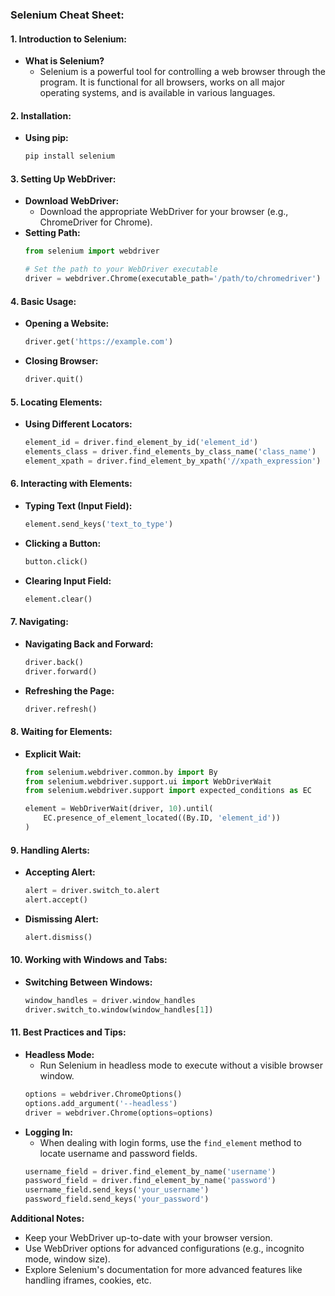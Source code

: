 ### **Selenium Cheat Sheet:**

#### **1. Introduction to Selenium:**
   - **What is Selenium?**
     - Selenium is a powerful tool for controlling a web browser through the program. It is functional for all browsers, works on all major operating systems, and is available in various languages.

#### **2. Installation:**
   - **Using pip:**
     ```bash
     pip install selenium
     ```

#### **3. Setting Up WebDriver:**
   - **Download WebDriver:**
     - Download the appropriate WebDriver for your browser (e.g., ChromeDriver for Chrome).
   - **Setting Path:**
     ```python
     from selenium import webdriver

     # Set the path to your WebDriver executable
     driver = webdriver.Chrome(executable_path='/path/to/chromedriver')
     ```

#### **4. Basic Usage:**
   - **Opening a Website:**
     ```python
     driver.get('https://example.com')
     ```
   - **Closing Browser:**
     ```python
     driver.quit()
     ```

#### **5. Locating Elements:**
   - **Using Different Locators:**
     ```python
     element_id = driver.find_element_by_id('element_id')
     elements_class = driver.find_elements_by_class_name('class_name')
     element_xpath = driver.find_element_by_xpath('//xpath_expression')
     ```

#### **6. Interacting with Elements:**
   - **Typing Text (Input Field):**
     ```python
     element.send_keys('text_to_type')
     ```
   - **Clicking a Button:**
     ```python
     button.click()
     ```
   - **Clearing Input Field:**
     ```python
     element.clear()
     ```

#### **7. Navigating:**
   - **Navigating Back and Forward:**
     ```python
     driver.back()
     driver.forward()
     ```
   - **Refreshing the Page:**
     ```python
     driver.refresh()
     ```

#### **8. Waiting for Elements:**
   - **Explicit Wait:**
     ```python
     from selenium.webdriver.common.by import By
     from selenium.webdriver.support.ui import WebDriverWait
     from selenium.webdriver.support import expected_conditions as EC

     element = WebDriverWait(driver, 10).until(
         EC.presence_of_element_located((By.ID, 'element_id'))
     )
     ```

#### **9. Handling Alerts:**
   - **Accepting Alert:**
     ```python
     alert = driver.switch_to.alert
     alert.accept()
     ```
   - **Dismissing Alert:**
     ```python
     alert.dismiss()
     ```

#### **10. Working with Windows and Tabs:**
   - **Switching Between Windows:**
     ```python
     window_handles = driver.window_handles
     driver.switch_to.window(window_handles[1])
     ```

#### **11. Best Practices and Tips:**
   - **Headless Mode:**
     - Run Selenium in headless mode to execute without a visible browser window.
     ```python
     options = webdriver.ChromeOptions()
     options.add_argument('--headless')
     driver = webdriver.Chrome(options=options)
     ```
   - **Logging In:**
     - When dealing with login forms, use the `find_element` method to locate username and password fields.
     ```python
     username_field = driver.find_element_by_name('username')
     password_field = driver.find_element_by_name('password')
     username_field.send_keys('your_username')
     password_field.send_keys('your_password')
     ```


**Additional Notes:**
- Keep your WebDriver up-to-date with your browser version.
- Use WebDriver options for advanced configurations (e.g., incognito mode, window size).
- Explore Selenium's documentation for more advanced features like handling iframes, cookies, etc.